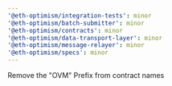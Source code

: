 ```yaml
---
'@eth-optimism/integration-tests': minor
'@eth-optimism/batch-submitter': minor
'@eth-optimism/contracts': minor
'@eth-optimism/data-transport-layer': minor
'@eth-optimism/message-relayer': minor
'@eth-optimism/specs': minor
---
```


Remove the "OVM" Prefix from contract names
